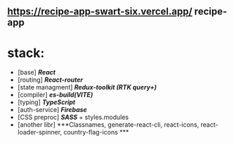 ## https://recipe-app-swart-six.vercel.app/  recipe-app

# stack: 
- [base] ***React***
- [routing] ***React-router*** 
- [state managment] ***Redux-toolkit (RTK query+)*** 
- [compiler] ***es-build(VITE)***
- [typing] ***TypeScript***
- [auth-service] ***Firebase***
- [CSS preproc] ***SASS*** + styles.modules
- [another libr] ***Classnames, generate-react-cli, react-icons, react-loader-spinner, country-flag-icons ***
